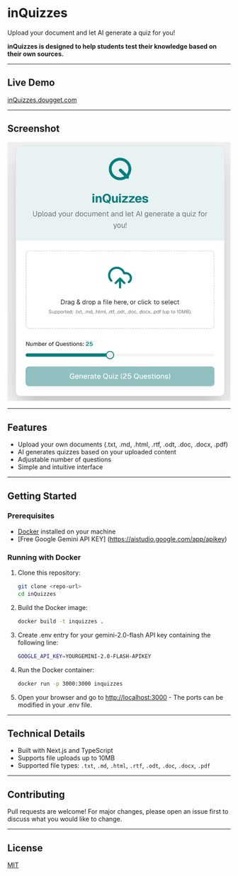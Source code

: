 # inQuizzes

Upload your document and let AI generate a quiz for you!

**inQuizzes is designed to help students test their knowledge based on their own sources.**

---

## Live Demo
[inQuizzes.dougget.com](https://inquizzes.dougget.duckdns.org/)

---

## Screenshot

![inQuizzes Screenshot](./screenshot.png)

---

## Features
- Upload your own documents (.txt, .md, .html, .rtf, .odt, .doc, .docx, .pdf)
- AI generates quizzes based on your uploaded content
- Adjustable number of questions
- Simple and intuitive interface

---

## Getting Started

### Prerequisites
- [Docker](https://www.docker.com/) installed on your machine
- [Free Google Gemini API KEY] (https://aistudio.google.com/app/apikey)
### Running with Docker
1. Clone this repository:
   ```bash
   git clone <repo-url>
   cd inQuizzes
   ```
2. Build the Docker image:
   ```bash
   docker build -t inquizzes .
   ```
3. Create .env entry for your gemini-2.0-flash API key containing the following line:
   ```bash
   GOOGLE_API_KEY=YOURGEMINI-2.0-FLASH-APIKEY
   ```   
4. Run the Docker container:
   ```bash
   docker run -p 3000:3000 inquizzes
   ```
5. Open your browser and go to [http://localhost:3000](http://localhost:3000) - The ports can be modified in your .env file.

---

## Technical Details
- Built with Next.js and TypeScript
- Supports file uploads up to 10MB
- Supported file types: `.txt`, `.md`, `.html`, `.rtf`, `.odt`, `.doc`, `.docx`, `.pdf`

---

## Contributing
Pull requests are welcome! For major changes, please open an issue first to discuss what you would like to change.

---

## License
[MIT](LICENSE)
